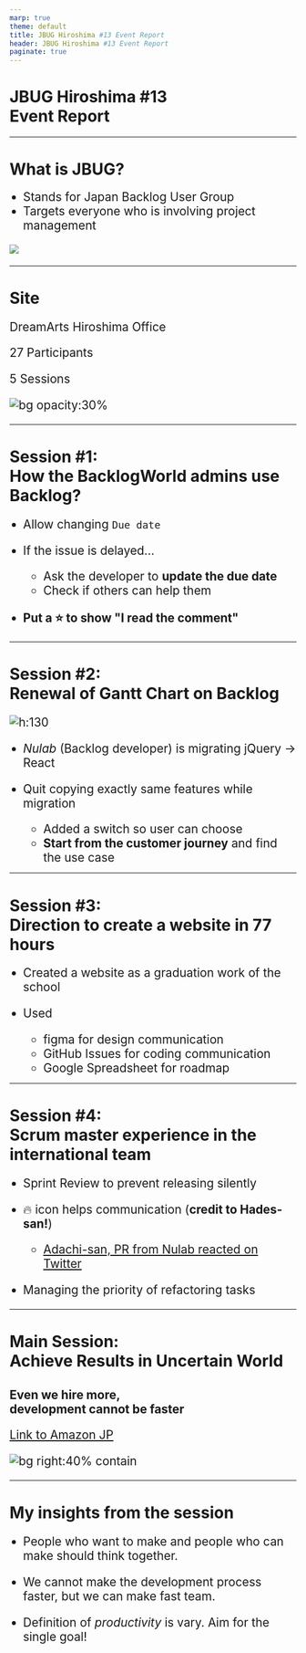 ```yaml
---
marp: true
theme: default
title: JBUG Hiroshima #13 Event Report
header: JBUG Hiroshima #13 Event Report
paginate: true
---
```


<style>
h3 { font-size: 1.4rem; }
p,li { font-size: 1.3rem; }
</style>

# JBUG Hiroshima #13 <br> Event Report

---

# What is JBUG?

- Stands for Japan Backlog User Group
- Targets everyone who is involving project management

![](https://media.connpass.com/thumbs/a9/9b/a99b9e7af42bfaf1315ced980d29a239.png)

---

# Site

DreamArts Hiroshima Office

27 Participants

5 Sessions

![bg opacity:30%](https://pbs.twimg.com/media/GHFCleAbIAEGUxx.jpg)

---

# Session #1:<br>How the BacklogWorld admins use Backlog?

- Allow changing `Due date`

- If the issue is delayed...
    - Ask the developer to **update the due date**
    - Check if others can help them

- **Put a :star: to show "I read the comment"**

---

# Session #2:<br>Renewal of Gantt Chart on Backlog

![h:130](https://i.imgur.com/1Pl8ejC.png)

- _Nulab_ (Backlog developer) is migrating jQuery → React

- Quit copying exactly same features while migration
    - Added a switch so user can choose
    - **Start from the customer journey** and find the use case

---

# Session #3:<br>Direction to create a website in 77 hours

- Created a website as a graduation work of the school

- Used
    - figma for design communication
    - GitHub Issues for coding communication
    - Google Spreadsheet for roadmap

---

# Session #4:<br>Scrum master experience in the international team

- Sprint Review to prevent releasing silently

- :fire: icon helps communication (**credit to Hades-san!**)
    - [Adachi-san, PR from Nulab reacted on Twitter](https://twitter.com/posi0202/status/1761282866707898539)

- Managing the priority of refactoring tasks

---

# Main Session:<br>Achieve Results in Uncertain World

## Even we hire more,<br>development cannot be faster

[Link to Amazon JP](https://www.amazon.co.jp/%E4%BA%BA%E3%81%8C%E5%A2%97%E3%81%88%E3%81%A6%E3%82%82%E9%80%9F%E3%81%8F%E3%81%AA%E3%82%89%E3%81%AA%E3%81%84-%EF%BD%9E%E5%A4%89%E5%8C%96%E3%82%92%E6%8A%B1%E6%93%81%E3%81%9B%E3%82%88%EF%BD%9E-%E5%80%89%E8%B2%AB-%E7%BE%A9%E4%BA%BA/dp/4297135655)

![bg right:40% contain](https://m.media-amazon.com/images/I/715Vn-cXk4L._SY466_.jpg)

---

# My insights from the session

- People who want to make and people who can make should think together.

- We cannot make the development process faster, but we can make fast team.

- Definition of _productivity_ is vary. Aim for the single goal!
